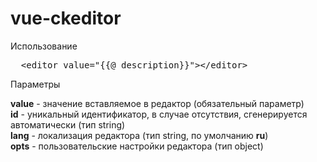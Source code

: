 # vue-ckeditor

Использование

<pre>
  &lt;editor value=&quot;{{@ description}}&quot;&gt;&lt;/editor&gt;
</pre>



Параметры

**value** - значение вставляемое в редактор (обязательный параметр)<br>
**id** - уникальный идентификатор, в случае отсутствия, сгенерируется автоматически (тип string)<br>
**lang** - локализация редактора (тип string, по умолчанию **ru**)<br>
**opts** - пользовательские настройки редактора (тип object)<br>
